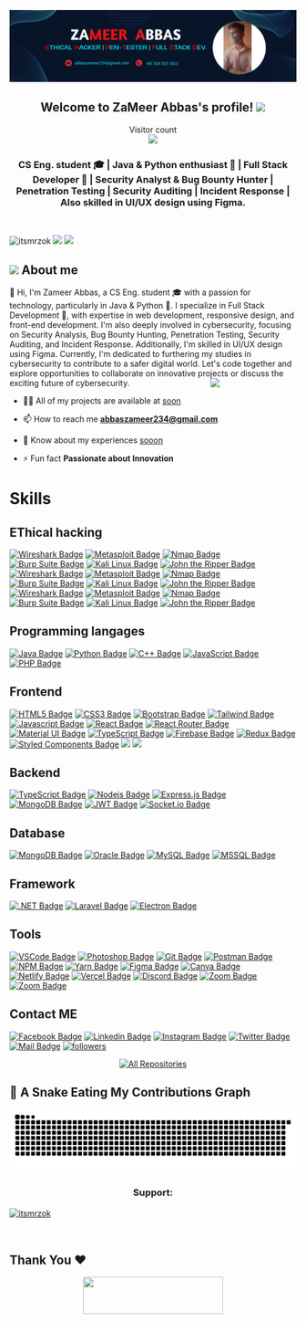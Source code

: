 ![logo](https://github.com/itsmrzok/itsmrzok/blob/main/image%20(9).png)


<h2 align="center">
  Welcome to ZaMeer Abbas's profile!
  <img src="https://media.giphy.com/media/hvRJCLFzcasrR4ia7z/giphy.gif" width="28">
</h2>


<p align="center"> 
  <div align="center">Visitor count</div>
  <div align="center">
    <img src="https://profile-counter.glitch.me/Niefee/count.svg"/>
  </div> 
</p>


<!-- Typing SVG  - https://readme-typing-svg.herokuapp.com/demo/ 
leetcode: https://leetcard.jacoblin.cool/
<h2 align="center">
  <a href="https://git.io/typing-svg"><img src="https://readme-typing-svg.herokuapp.com?lines=I+am+ZaMeer+Abbas;I+am++CS+Eng.++Student%F0%9F%8E%93;I+am+an+open+sourse+enthusiast+;Full+Stack+Developer+%F0%9F%9A%80;Security+Analyst+%26+Bug+Bounty+Hunter;I+am+Java+%26+Python+enthusiast+%F0%9F%90%8D;Security+Auditing;I+am+UI%2FUX+designer"></a>
  </h2>
 -->
<h3 align="center">CS Eng. student 🎓 | Java & Python enthusiast 🐍 | Full Stack Developer 🚀 | Security Analyst & Bug Bounty Hunter | Penetration Testing | Security Auditing | Incident Response | Also skilled in UI/UX design using Figma.</h3>
<br>

 <!-- platfrom -->
<p align="left"> <img src="https://komarev.com/ghpvc/?username=itsmrzok&label=Profile%20views&color=0e75b6&style=flat" alt="itsmrzok" />
<img  src="https://custom-icon-badges.herokuapp.com/badge/+92-318--222--1812-orange?style=for-the-badge&logo=phone&logoColor=white"/></a>
  <img  src="https://custom-icon-badges.herokuapp.com/chrome-web-store/rating/ogffaloegjglncjfehdfplabnoondfjo?logo=thumbsup&logoColor=white"/></a>
 <br>

 </p>


## <img src = "https://i.pinimg.com/originals/3f/7e/4e/3f7e4eff7c96e9fe4b8b4b1ff3f7bdb5.gif" width = 6.5%> About me


👋 Hi, I'm Zameer Abbas, a CS Eng. student 🎓 with a passion for technology, particularly in Java & Python 🐍. I specialize in Full Stack Development 🚀, with expertise in web development, responsive design, and front-end development. I'm also deeply involved in cybersecurity, focusing on Security Analysis, Bug Bounty Hunting, Penetration Testing, Security Auditing, and Incident Response. Additionally, I'm skilled in UI/UX design using Figma. Currently, I'm dedicated to furthering my studies in cybersecurity to contribute to a safer digital world. Let's code together and explore opportunities to collaborate on innovative projects or discuss the exciting future of cybersecurity.
<img align="right" src="https://github.com/7oSkaaa/7oSkaaa/blob/main/Images/Right_Side.gif?raw=true" width=30%>


- 👨‍💻 All of my projects are available at [soon](soon)

- 📫 How to reach me **abbaszameer234@gmail.com**

- 📄 Know about my experiences [sooon](sooon)

- ⚡ Fun fact **Passionate about Innovation**


#  Skills


## EThical hacking
[![Wireshark Badge](https://img.shields.io/badge/Wireshark-1679A7?style=for-the-badge&logo=wireshark&logoColor=white)](https://www.wireshark.org/)
[![Metasploit Badge](https://img.shields.io/badge/Metasploit-659AD2?style=for-the-badge&logo=metasploit&logoColor=white)](https://www.metasploit.com/)
[![Nmap Badge](https://img.shields.io/badge/Nmap-4DC71F?style=for-the-badge&logo=nmap&logoColor=white)](https://nmap.org/)
[![Burp Suite Badge](https://img.shields.io/badge/Burp_Suite-FF6347?style=for-the-badge&logo=burpsuite&logoColor=white)](https://portswigger.net/burp)
[![Kali Linux Badge](https://img.shields.io/badge/Kali_Linux-557C94?style=for-the-badge&logo=kalilinux&logoColor=white)](https://www.kali.org/)
[![John the Ripper Badge](https://img.shields.io/badge/John_the_Ripper-9F00FF?style=for-the-badge&logo=johntheripper&logoColor=white)](https://www.openwall.com/john/)
[![Wireshark Badge](https://img.shields.io/badge/Wireshark-1679A7?style=for-the-badge&logo=wireshark&logoColor=white)](https://www.wireshark.org/)
[![Metasploit Badge](https://img.shields.io/badge/Metasploit-659AD2?style=for-the-badge&logo=metasploit&logoColor=white)](https://www.metasploit.com/)
[![Nmap Badge](https://img.shields.io/badge/Nmap-4DC71F?style=for-the-badge&logo=nmap&logoColor=white)](https://nmap.org/)
[![Burp Suite Badge](https://img.shields.io/badge/Burp_Suite-FF6347?style=for-the-badge&logo=burpsuite&logoColor=white)](https://portswigger.net/burp)
[![Kali Linux Badge](https://img.shields.io/badge/Kali_Linux-557C94?style=for-the-badge&logo=kalilinux&logoColor=white)](https://www.kali.org/)
[![John the Ripper Badge](https://img.shields.io/badge/John_the_Ripper-9F00FF?style=for-the-badge&logo=johntheripper&logoColor=white)](https://www.openwall.com/john/)
[![Wireshark Badge](https://img.shields.io/badge/Wireshark-1679A7?style=for-the-badge&logo=wireshark&logoColor=white)](https://www.wireshark.org/)
[![Metasploit Badge](https://img.shields.io/badge/Metasploit-659AD2?style=for-the-badge&logo=metasploit&logoColor=white)](https://www.metasploit.com/)
[![Nmap Badge](https://img.shields.io/badge/Nmap-4DC71F?style=for-the-badge&logo=nmap&logoColor=white)](https://nmap.org/)
[![Burp Suite Badge](https://img.shields.io/badge/Burp_Suite-FF6347?style=for-the-badge&logo=burpsuite&logoColor=white)](https://portswigger.net/burp)
[![Kali Linux Badge](https://img.shields.io/badge/Kali_Linux-557C94?style=for-the-badge&logo=kalilinux&logoColor=white)](https://www.kali.org/)
[![John the Ripper Badge](https://img.shields.io/badge/John_the_Ripper-9F00FF?style=for-the-badge&logo=johntheripper&logoColor=white)](https://www.openwall.com/john/)



##  Programming langages
[![Java Badge](https://img.shields.io/badge/Java-007396?style=for-the-badge&logo=java&logoColor=white)](https://www.java.com/)
[![Python Badge](https://img.shields.io/badge/Python-3776AB?style=for-the-badge&logo=python&logoColor=white)](https://www.python.org/)
[![C++ Badge](https://img.shields.io/badge/C++-00599C?style=for-the-badge&logo=c%2B%2B&logoColor=white)](https://isocpp.org/)
[![JavaScript Badge](https://img.shields.io/badge/JavaScript-F7DF1E?style=for-the-badge&logo=javascript&logoColor=black)](https://www.javascript.com/)
[![PHP Badge](https://img.shields.io/badge/PHP-777BB4?style=for-the-badge&logo=php&logoColor=white)](https://www.php.net/)


##  Frontend 

[![HTML5 Badge](https://img.shields.io/badge/-Html5-E34c26?style=for-the-badge&labelColor=black&logo=html5&logoColor=E34c26)](#) 
[![CSS3 Badge](https://img.shields.io/badge/CSS3-1572B6?style=for-the-badge&labelColor=black&logo=css3&logoColor=1572B6)](#) 
[![Bootstrap Badge](https://img.shields.io/badge/Bootstrap-553C7B?style=for-the-badge&labelColor=black&logo=bootstrap&logoColor=553C7B)](#) 
[![Tailwind Badge](https://img.shields.io/badge/Tailwind%20CSS-092749?style=for-the-badge&logo=tailwindcss&logoColor=06B6D4&labelColor=000000)](#) 
[![Javascript Badge](https://img.shields.io/badge/-Javascript-F0DB4F?style=for-the-badge&labelColor=black&logo=javascript&logoColor=F0DB4F)](#) 
[![React Badge](https://img.shields.io/badge/-React-61DBFB?style=for-the-badge&labelColor=black&logo=react&logoColor=61DBFB)](#)
[![React Router Badge](https://img.shields.io/badge/React_Router-CA4245?style=for-the-badge&labelColor=black&logo=react-router&logoColor=CA4245)](#) 
[![Material UI Badge](https://img.shields.io/badge/Material--UI-0081CB?style=for-the-badge&labelColor=black&logo=material-ui&logoColor=white)](#)
[![TypeScript Badge](https://img.shields.io/badge/typescript-%23007ACC.svg?style=for-the-badge&labelColor=black&logo=typescript&logoColor=007ACC)](#)
[![Firebase Badge](https://img.shields.io/badge/firebase-FFCA28.svg?&style=for-the-badge&labelColor=black&logo=firebase&logoColor=FFCA28)](#) 
[![Redux Badge](https://img.shields.io/badge/redux-%23593d88.svg?style=for-the-badge&labelColor=black&logo=redux&logoColor=593d88)](#) 
[![Styled Components Badge](https://img.shields.io/badge/styled--components-DB7093?style=for-the-badge&labelColor=black&logo=styled-components&logoColor=DB7093)](#)
<img src="https://img.shields.io/badge/React_Redux-%23593d88?style=for-the-badge&logo=redux&logoColor=61DAFB" height="25"/> <img src="https://img.shields.io/badge/Next_JS-black?style=for-the-badge&logo=next.js&logoColor=white" height="25"/> 


##  Backend  
[![TypeScript Badge](https://img.shields.io/badge/typescript-%23007ACC.svg?style=for-the-badge&labelColor=black&logo=typescript&logoColor=007ACC)](#)
[![Nodejs Badge](https://img.shields.io/badge/-Nodejs-3C873A?style=for-the-badge&labelColor=black&logo=node.js&logoColor=3C873A)](#) 
[![Express.js Badge](https://img.shields.io/badge/Express.js-000000?style=for-the-badge&logo=express&logoColor=white)](#) 
[![MongoDB Badge](https://img.shields.io/badge/MongoDB-4EA94B?style=for-the-badge&labelColor=black&logo=mongodb&logoColor=4EA94B)](#) 
[![JWT Badge](https://img.shields.io/badge/JWT-black?style=for-the-badge&logo=JSON%20web%20tokens&logoColor=00ADEF)](#) 
[![Socket.io Badge](https://img.shields.io/badge/Socket.io-black?style=for-the-badge&logo=socket.io&badgeColor=010101)](#) 

##  Database  
[![MongoDB Badge](https://img.shields.io/badge/MongoDB-47A248?style=for-the-badge&logo=mongodb&logoColor=white)](https://www.mongodb.com/)
[![Oracle Badge](https://img.shields.io/badge/Oracle-F80000?style=for-the-badge&logo=oracle&logoColor=white)](https://www.oracle.com/database/)
[![MySQL Badge](https://img.shields.io/badge/MySQL-4479A1?style=for-the-badge&logo=mysql&logoColor=white)](https://www.mysql.com/)
[![MSSQL Badge](https://img.shields.io/badge/Microsoft_SQL_Server-CC2927?style=for-the-badge&logo=microsoftsqlserver&logoColor=white)](https://www.microsoft.com/en-us/sql-server/)


##  Framework  
[![.NET Badge](https://img.shields.io/badge/.NET-512BD4?style=for-the-badge&logo=dotnet&logoColor=white)](https://dotnet.microsoft.com/)
[![Laravel Badge](https://img.shields.io/badge/Laravel-FF2D20?style=for-the-badge&logo=laravel&logoColor=white)](https://laravel.com/)
[![Electron Badge](https://img.shields.io/badge/Electron-47848F?style=for-the-badge&logo=electron&logoColor=white)](https://www.electronjs.org/)



## Tools 


[![VSCode Badge](https://img.shields.io/badge/Visual_Studio-0078D7?style=for-the-badge&labelColor=black&logo=visual%20studio&logoColor=0078D7)](#) 
[![Photoshop Badge](https://img.shields.io/badge/Adobe_Photoshop-31A8FF?style=for-the-badge&logo=adobephotoshop&logoColor=white)](https://www.adobe.com/products/photoshop.html)
[![Git Badge](https://img.shields.io/badge/Git-F05032?style=for-the-badge&labelColor=black&logo=git&logoColor=f34f29)](#) 
[![Postman Badge](https://img.shields.io/badge/Postman-FF6C37?style=for-the-badge&labelColor=black&logo=postman&logoColor=E85824)](#) 
[![NPM Badge](https://img.shields.io/badge/NPM-%23CC3534.svg?style=for-the-badge&labelColor=black&logo=npm&logoColor=CC3534)](#) 
[![Yarn Badge](https://img.shields.io/badge/yarn-%232C8EBB.svg?style=for-the-badge&labelColor=black&logo=yarn&logoColor=2C8EBB)](#) 
[![Figma Badge](https://img.shields.io/badge/figma-%23F24E1E.svg?style=for-the-badge&labelColor=black&logo=figma&logoColor=F24E1E)](#) 
[![Canva Badge](https://img.shields.io/badge/Canva-%2320C4CB.svg?style=for-the-badge&labelColor=black&logo=Canva&logoColor=20C4CB)](#) 
[![Netlify Badge](https://img.shields.io/badge/Netlify-00C7B7?style=for-the-badge&labelColor=black&logo=netlify&logoColor=#00C7B7)](#) 
[![Vercel Badge](https://img.shields.io/badge/vercel-%23000000.svg?style=for-the-badge&labelColor=black&logo=vercel&logoColor=white)](#) 
[![Discord Badge](https://img.shields.io/badge/Discord-7289DA?style=for-the-badge&labelColor=black&logo=discord&logoColor=7289DA)](#) 
[![Zoom Badge](https://img.shields.io/badge/Zoom-2D8CFF?style=for-the-badge&labelColor=black&logo=zoom&logoColor=2D8CFF)](#) 
[![Zoom Badge](https://img.shields.io/badge/stackoverflow-f48024?style=for-the-badge&labelColor=black&logo=stackoverflow&logoColor=f48024)](#) 



## Contact ME
[![Facebook Badge](https://img.shields.io/badge/Facebook-1877F2?style=for-the-badge&logo=facebook&logoColor=white)](https://fb.com/itsmrzok1) 
[![Linkedin Badge](https://img.shields.io/badge/LinkedIn-0077B5?style=for-the-badge&logo=linkedin&logoColor=white)](https://linkedin.com/in/itsmrzok) 
[![Instagram Badge](https://img.shields.io/badge/Instagram-E4405F?style=for-the-badge&logo=instagram&logoColor=white)](https://instagram.com/itsmrzok) 
[![Twitter Badge](https://img.shields.io/badge/Twitter-1DA1F2?style=for-the-badge&logo=twitter&logoColor=white)](#) 
[![Mail Badge](https://img.shields.io/badge/Gmail-D14836?style=for-the-badge&logo=gmail&logoColor=white)](abbaszameer234@gmail.com) 
[<img alt="followers" title="Follow me on Github" src="https://custom-icon-badges.herokuapp.com/github/followers/itsmrzok?color=236ad3&labelColor=1155ba&style=for-the-badge&logo=person-add&label=Follow&logoColor=white"/>](https://github.com/itsmrzok)

<p align="center">
  <a href="https://github.com/itsmrzok?tab=repositories"><img alt="All Repositories" title="All Repositories" src="https://custom-icon-badges.herokuapp.com/badge/-All%20Repos-2962FF?style=for-the-badge&logoColor=white&logo=repo"/></a>
</p>

## 🐍 A Snake Eating My Contributions Graph

<p align="center">
	<picture>
		  <source media="(prefers-color-scheme: dark)" srcset="https://raw.githubusercontent.com/7oSkaaa/7oSkaaa/output/github-contribution-grid-snake-dark.svg">
		  <source media="(prefers-color-scheme: light)" srcset="https://raw.githubusercontent.com/7oSkaaa/7oSkaaa/output/github-contribution-grid-snake.svg">
		  <img alt="github contribution grid snake animation" src="https://raw.githubusercontent.com/7oSkaaa/7oSkaaa/output/github-contribution-grid-snake.svg">
	</picture>
</p>




<h3 align="center">Support:</h3>
<div>
    <p><a href="https://ko-fi.com/itsmrzok"> <img align="center" src="https://cdn.ko-fi.com/cdn/kofi3.png?v=3" height="50" width="210" alt="itsmrzok" /></a></p>
</div>
<br>


<h2 align='left'>Thank You ❤</h2>
<p align="center">
  <img src="https://media.giphy.com/media/jpVnC65DmYeyRL4LHS/giphy.gif" width="70%" height="65px">
</p>


